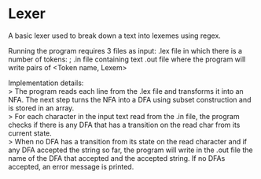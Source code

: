 # Lexer
A basic lexer used to break down a text into lexemes using regex.

Running the program requires 3 files as input:
  .lex file in which there is a number of tokens: <NAME> <REGEX>;
  .in file containing text
  .out file where the program will write pairs of <Token name, Lexem>
  
  
Implementation details: <br />
      >  The program reads each line from the .lex file and transforms it into an NFA. The next step turns the NFA into a DFA using subset construction and is stored in an array. <br />
      >  For each character in the input text read from the .in file, the program checks if there is any DFA that has a transition on the read char from its current state. <br />
      >  When no DFA has a transition from its state on the read character and if any DFA accepted the string so far, the program will write in the .out file the name of the DFA that accepted and the accepted string. If no DFAs accepted, an error message is printed.
